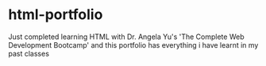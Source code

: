 # html-portfolio
Just completed learning HTML with Dr. Angela Yu's 'The Complete Web Development Bootcamp' and this portfolio has everything i have learnt in my past classes 
